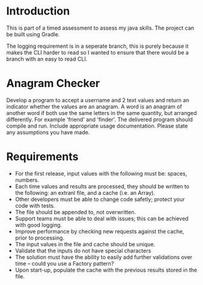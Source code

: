 # Introduction

This is part of a timed assessment to assess my java skills. The project can be built using Gradle.

The logging requirement is in a seperate branch, this is purely because it makes the CLI harder to read so I wanted to ensure that there would be a branch with an easy to read CLI.

# Anagram Checker 
Develop a program to accept a username and 2 text values and return an indicator whether the values are an anagram.
A word is an anagram of another word if both use the same letters in the same quantity, but arranged differently.  For example 'friend' and 'finder'.
The delivered program should compile and run.  Include appropriate usage documentation.  Please state any assumptions you have made.

# Requirements
* For the first release, input values with the following must be: spaces, numbers. 
* Each time values and results are processed, they should be written to the following: an extranl file, and a cache (i.e. an Array). 
* Other developers must be able to change code safetly; protect your code with tests. 
* The file should be appended to, not overwritten. 
* Support teams must be able to deal with issues; this can be achieved with good logging. 
* Improve performance by checking new requests against the cache, prior to processing.
* The input values in the file and cache should be unique.
* Validate that the inputs do not have special characters
* The solution must have the ability to easily add further validations over time – could you use a Factory pattern?
* Upon start-up, populate the cache with the previous results stored in the file.
